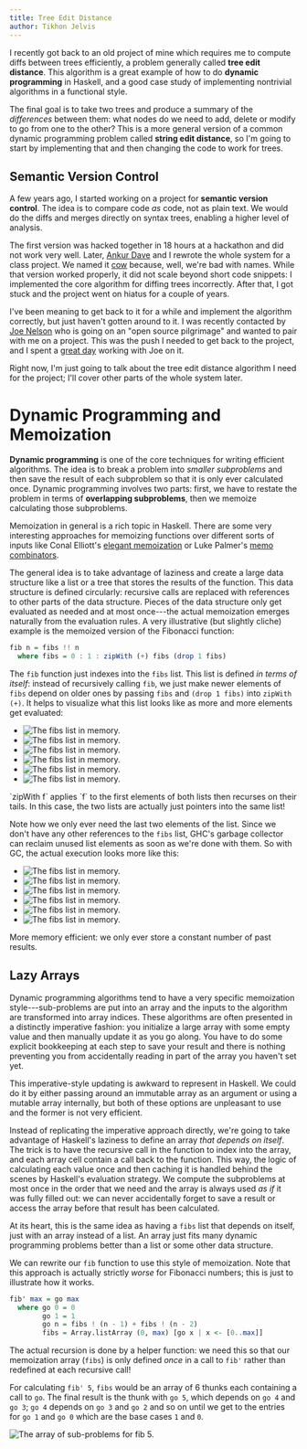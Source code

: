 ```yaml
---
title: Tree Edit Distance
author: Tikhon Jelvis
---
```


I recently got back to an old project of mine which requires me to compute diffs between trees efficiently, a problem generally called **tree edit distance**. This algorithm is a great example of how to do **dynamic programming** in Haskell, and a good case study of implementing nontrivial algorithms in a functional style.

The final goal is to take two trees and produce a summary of the *differences* between them: what nodes do we need to add, delete or modify to go from one to the other? This is a more general version of a common dynamic programming problem called **string edit distance**, so I'm going to start by implementing that and then changing the code to work for trees.

<!-- add tree diff image here -->

<!--more-->

## Semantic Version Control

A few years ago, I started working on a project for **semantic version control**. The idea is to compare code *as* code, not as plain text. We would do the diffs and merges directly on syntax trees, enabling a higher level of analysis.

The first version was hacked together in 18 hours at a hackathon and did not work very well. Later, [Ankur Dave][ankur] and I rewrote the whole system for a class project. We named it [cow][cow] because, well, we're bad with names.  While that version worked properly, it did not scale beyond short code snippets: I implemented the core algorithm for diffing trees incorrectly. After that, I got stuck and the project went on hiatus for a couple of years.

I've been meaning to get back to it for a while and implement the algorithm correctly, but just haven't gotten around to it. I was recently contacted by [Joe Nelson][joe] who is going on an "open source pilgrimage" and wanted to pair with me on a project. This was the push I needed to get back to the project, and I spent a [great day][pairing] working with Joe on it.

Right now, I'm just going to talk about the tree edit distance algorithm I need for the project; I'll cover other parts of the whole system later.

[ankur]: http://ankurdave.com
[cow]: /cow
[joe]: http://begriffs.com/
[pairing]: http://blog.begriffs.com/2014/04/pilgrimage-report-structural-merging.html

</div>
<div class="content">

# Dynamic Programming and Memoization

**Dynamic programming** is one of the core techniques for writing efficient algorithms. The idea is to break a problem into *smaller subproblems* and then save the result of each subproblem so that it is only ever calculated once. Dynamic programming involves two parts: first, we have to restate the problem in terms of **overlapping subproblems**, then we memoize calculating those subproblems.

Memoization in general is a rich topic in Haskell. There are some very interesting approaches for memoizing functions over different sorts of inputs like Conal Elliott's [elegant memoization][elegant] or Luke Palmer's [memo combinators][combinators].

The general idea is to take advantage of laziness and create a large data structure like a list or a tree that stores the results of the function. This data structure is defined circularly: recursive calls are replaced with references to other parts of the data structure. Pieces of the data structure only get evaluated as needed and at most once---the actual memoization emerges naturally from the evaluation rules. A very illustrative (but slightly cliche) example is the memoized version of the Fibonacci function:

```haskell
fib n = fibs !! n
  where fibs = 0 : 1 : zipWith (+) fibs (drop 1 fibs)
```

The `fib` function just indexes into the `fibs` list. This list is defined *in terms of itself*: instead of recursively calling `fib`, we just make newer elements of `fibs` depend on older ones by passing `fibs` and `(drop 1 fibs)` into `zipWith (+)`. It helps to visualize what this list looks like as more and more elements get evaluated:

<div id="fibs-animation" class="figure">
<ul class="animation">
  <li> <img src="fib-frames/frame0.png" alt="The fibs list in memory." />
  </li>
    <li> <img src="fib-frames/frame1.png" alt="The fibs list in memory." />
  </li>
    <li> <img src="fib-frames/frame2.png" alt="The fibs list in memory." />
  </li>
    <li> <img src="fib-frames/frame3.png" alt="The fibs list in memory." />
  </li>
    <li> <img src="fib-frames/frame4.png" alt="The fibs list in memory." />
  </li>
    <li> <img src="fib-frames/frame5.png" alt="The fibs list in memory." />
  </li>
</ul>
  <style type="text/css">
  #fibs-animation ul li {
    text-align : left;
  }
  </style>
  <script type="text/javascript">
    animate("#fibs-animation");
  </script>
  <p> `zipWith f` applies `f` to the first elements of both lists then recurses on their tails. In this case, the two lists are actually just pointers into the same list!</p>
</div>

Note how we only ever need the last two elements of the list. Since we don't have any other references to the `fibs` list, GHC's garbage collector can reclaim unused list elements as soon as we're done with them. So with GC, the actual execution looks more like this:

<div id="fibs-gc-animation" class="figure">
<ul class="animation">
  <li> <img src="fib-frames-gc/frame0.png" alt="The fibs list in memory." />
  </li>
    <li> <img src="fib-frames-gc/frame1.png" alt="The fibs list in memory." />
  </li>
    <li> <img src="fib-frames-gc/frame2.png" alt="The fibs list in memory." />
  </li>
    <li> <img src="fib-frames-gc/frame3.png" alt="The fibs list in memory." />
  </li>
    <li> <img src="fib-frames-gc/frame4.png" alt="The fibs list in memory." />
  </li>
    <li> <img src="fib-frames-gc/frame5.png" alt="The fibs list in memory." />
  </li>
</ul>
  <style type="text/css">
  #fibs-gc-animation ul li {
    text-align : left;
  }
  </style>
  <script type="text/javascript">
    animate("#fibs-gc-animation");
  </script>
  <p> More memory efficient: we only ever store a constant number of past results.</p>
</div>

## Lazy Arrays

Dynamic programming algorithms tend to have a very specific memoization style---sub-problems are put into an array and the inputs to the algorithm are transformed into array indices.  These algorithms are often presented in a distinctly imperative fashion: you initialize a large array with some empty value and then manually update it as you go along. You have to do some explicit bookkeeping at each step to save your result and there is nothing preventing you from accidentally reading in part of the array you haven't set yet.

This imperative-style updating is awkward to represent in Haskell. We could do it by either passing around an immutable array as an argument or using a mutable array internally, but both of these options are unpleasant to use and the former is not very efficient. 

Instead of replicating the imperative approach directly, we're going to take advantage of Haskell's laziness to define an array *that depends on itself*. The trick is to have the recursive call in the function to index into the array, and each array cell contain a call back to the function. This way, the logic of calculating each value once and then caching it is handled behind the scenes by Haskell's evaluation strategy. We compute the subproblems at most once in the order that we need and the array is always used *as if* it was fully filled out: we can never accidentally forget to save a result or access the array before that result has been calculated.

At its heart, this is the same idea as having a `fibs` list that depends on itself, just with an array instead of a list. An array just fits many dynamic programming problems better than a list or some other data structure.

We can rewrite our `fib` function to use this style of memoization. Note that this approach is actually strictly *worse* for Fibonacci numbers; this is just to illustrate how it works.

```haskell
fib' max = go max
  where go 0 = 0
        go 1 = 1
        go n = fibs ! (n - 1) + fibs ! (n - 2)
        fibs = Array.listArray (0, max) [go x | x <- [0..max]]
```

The actual recursion is done by a helper function: we need this so that our memoization array (`fibs`) is only defined *once* in a call to `fib'` rather than redefined at each recursive call!

For calculating `fib' 5`, `fibs` would be an array of 6 thunks each containing a call to `go`. The final result is the thunk with `go 5`, which depends on `go 4` and `go 3`; `go 4` depends on `go 3` and `go 2` and so on until we get to the entries for `go 1` and `go 0` which are the base cases `1` and `0`.

![The array of sub-problems for `fib 5`.](fib-array.png)

[elegant]: http://conal.net/blog/posts/elegant-memoization-with-functional-memo-tries
[combinators]: http://lukepalmer.wordpress.com/2008/10/14/data-memocombinators/